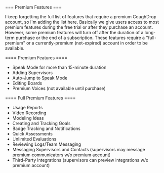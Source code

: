 === Premium Features ===

I keep forgetting the full list of features that require a premium 
CoughDrop account, so I'm adding the list here. Basically we give users
access to most premium features during the free trial or after they
purchase an account. However, some premium features will turn off
after the duration of a long-term purchase or the end of a subscription.
These features require a "full-premium" or a currently-premium 
(not-expired) account in order to be available.

==== Premium Features ====
- Speak Mode for more than 15-minute duration
- Adding Supervisors
- Auto-Jump to Speak Mode
- Editing Boards
- Premium Voices (not available until purchase)

==== Full Premium Features ====
- Usage Reports
- Video Recording
- Modeling Ideas
- Creating and Tracking Goals
- Badge Tracking and Notifications
- Quick Assessments
- Unlimited Evaluations
- Reviewing Logs/Team Messaging
- Messaging Supervisors and Contacts (supervisors may message premium communicators w/o premium account)
- Third-Party Integrations (supervisors can preview integrations w/o premium account)

